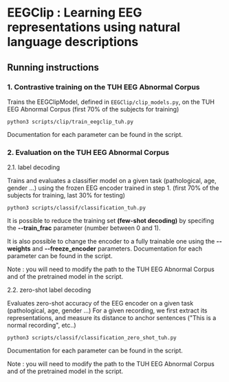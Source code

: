 # EEGClip : Learning EEG representations using natural language descriptions


## Running instructions


### 1. Contrastive training on the TUH EEG Abnormal Corpus

Trains the EEGClipModel, defined in ```EEGClip/clip_models.py```, on the TUH EEG Abnormal Corpus (first 70% of the subjects for training) 

```python3 scripts/clip/train_eegclip_tuh.py```

Documentation for each parameter can be found in the script.


### 2. Evaluation on the TUH EEG Abnormal Corpus

2.1. label decoding

Trains and evaluates a classifier model on a given task (pathological, age, gender ...) using the frozen EEG encoder trained in step 1. (first 70% of the subjects for training, last 30% for testing)

```python3 scripts/classif/classification_tuh.py```

It is possible to reduce the training set **(few-shot decoding)** by specifing the **--train_frac** parameter (number between 0 and 1).

It is also possible to change the encoder to a fully trainable one using the **--weights** and **--freeze_encoder** parameters. 
Documentation for each parameter can be found in the script.

Note : you will need to modify the path to the TUH EEG Abnormal Corpus and of the pretrained model in the script.

2.2. zero-shot label decoding

Evaluates zero-shot accuracy of the EEG encoder on a given task (pathological, age, gender ...)
For a given recording, we first extract its representations, and measure its distance to anchor sentences ("This is a normal recording", etc..)

```python3 scripts/classif/classification_zero_shot_tuh.py```

Documentation for each parameter can be found in the script.

Note : you will need to modify the path to the TUH EEG Abnormal Corpus and of the pretrained model in the script.
